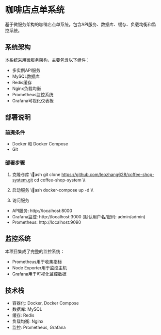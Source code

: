 ﻿# 咖啡店点单系统

基于微服务架构的咖啡店点单系统，包含API服务、数据库、缓存、负载均衡和监控系统。

## 系统架构

本系统采用微服务架构，主要包含以下组件：
- 多实例API服务
- MySQL数据库
- Redis缓存
- Nginx负载均衡
- Prometheus监控系统
- Grafana可视化仪表板

## 部署说明

### 前提条件
- Docker 和 Docker Compose
- Git

### 部署步骤

1. 克隆仓库
\\\ash
git clone https://github.com/leozhang628/coffee-shop-system.git
cd coffee-shop-system
\\\

2. 启动服务
\\\ash
docker-compose up -d
\\\

3. 访问服务
- API服务: http://localhost:8000
- Grafana监控: http://localhost:3000 (默认用户名/密码: admin/admin)
- Prometheus: http://localhost:9090

## 监控系统

本项目集成了完整的监控系统：
- Prometheus用于收集指标
- Node Exporter用于监控主机
- Grafana用于可视化监控数据

## 技术栈

- 容器化: Docker, Docker Compose
- 数据库: MySQL
- 缓存: Redis
- 负载均衡: Nginx
- 监控: Prometheus, Grafana
